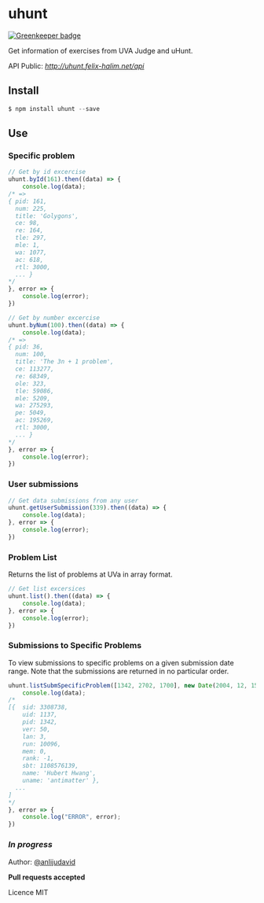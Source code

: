 # uhunt

[![Greenkeeper badge](https://badges.greenkeeper.io/juliandavidmr/uhunt-node.svg)](https://greenkeeper.io/)

Get information of exercises from UVA Judge and uHunt.

API Public: *http://uhunt.felix-halim.net/api*

## Install
```js
$ npm install uhunt --save
```

## Use

### Specific problem
```js
// Get by id excercise
uhunt.byId(161).then((data) => {
    console.log(data);
/* =>
{ pid: 161,
  num: 225,
  title: 'Golygons',
  ce: 98,
  re: 164,
  tle: 297,
  mle: 1,
  wa: 1077,
  ac: 618,
  rtl: 3000,
  ... }
*/
}, error => {
    console.log(error);
})
```

```js
// Get by number excercise
uhunt.byNum(100).then((data) => {
    console.log(data);
/* =>
{ pid: 36,
  num: 100,
  title: 'The 3n + 1 problem',  
  ce: 113277,
  re: 68349,
  ole: 323,
  tle: 59086,
  mle: 5209,
  wa: 275293,
  pe: 5049,
  ac: 195269,
  rtl: 3000,
  ... }
*/
}, error => {
    console.log(error);
})
```

### User submissions
```js
// Get data submissions from any user 
uhunt.getUserSubmission(339).then((data) => {
    console.log(data);
}, error => {
    console.log(error);
})
```

### Problem List
Returns the list of problems at UVa in array format.
```js
// Get list excersices
uhunt.list().then((data) => {
    console.log(data);
}, error => {
    console.log(error);
})
```

### Submissions to Specific Problems

To view submissions to specific problems on a given submission date range. Note that the submissions are returned in no particular order.
```js
uhunt.listSubmSpecificProblem([1342, 2702, 1700], new Date(2004, 12, 15), Date.now()).then((data) => {
    console.log(data);
/*
[{  sid: 3308738,
    uid: 1137,
    pid: 1342,
    ver: 50,
    lan: 3,
    run: 10096,
    mem: 0,
    rank: -1,
    sbt: 1108576139,
    name: 'Hubert Hwang',
    uname: 'antimatter' },
  ...
]
*/
}, error => {
    console.log("ERROR", error);
})
```

### _In progress_

Author: [@anlijudavid](https://github.com/juliandavidmr/)

**Pull requests accepted**

Licence MIT